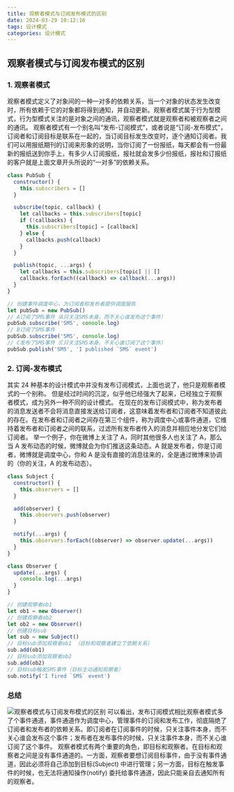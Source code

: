 ```yaml
---
title: 观察者模式与订阅发布模式的区别
date: 2024-03-29 10:12:16
tags: 设计模式
categories: 设计模式
---
```


## 观察者模式与订阅发布模式的区别

### 1. 观察者模式

观察者模式定义了对象间的一种一对多的依赖关系，当一个对象的状态发生改变时，所有依赖于它的对象都将得到通知，并自动更新。观察者模式属于行为型模式，行为型模式关注的是对象之间的通讯，观察者模式就是观察者和被观察者之间的通讯。
观察者模式有一个别名叫“发布-订阅模式”，或者说是“订阅-发布模式”，订阅者和订阅目标是联系在一起的，当订阅目标发生改变时，逐个通知订阅者。我们可以用报纸期刊的订阅来形象的说明，当你订阅了一份报纸，每天都会有一份最新的报纸送到你手上，有多少人订阅报纸，报社就会发多少份报纸，报社和订报纸的客户就是上面文章开头所说的“一对多”的依赖关系。

```javascript
class PubSub {
  constructor() {
    this.subscribers = []
  }

  subscribe(topic, callback) {
    let callbacks = this.subscribers[topic]
    if (!callbacks) {
      this.subscribers[topic] = [callback]
    } else {
      callbacks.push(callback)
    }
  }

  publish(topic, ...args) {
    let callbacks = this.subscribers[topic] || []
    callbacks.forEach((callback) => callback(...args))
  }
}

// 创建事件调度中心，为订阅者和发布者提供调度服务
let pubSub = new PubSub()
// A订阅了SMS事件（A只关注SMS本身，而不关心谁发布这个事件）
pubSub.subscribe('SMS', console.log)
// B订阅了SMS事件
pubSub.subscribe('SMS', console.log)
// C发布了SMS事件（C只关注SMS本身，不关心谁订阅了这个事件）
pubSub.publish('SMS', 'I published `SMS` event')
```

### 2. 订阅-发布模式

其实 24 种基本的设计模式中并没有发布订阅模式，上面也说了，他只是观察者模式的一个别称。
但是经过时间的沉淀，似乎他已经强大了起来，已经独立于观察者模式，成为另外一种不同的设计模式。
在现在的发布订阅模式中，称为发布者的消息发送者不会将消息直接发送给订阅者，这意味着发布者和订阅者不知道彼此的存在。在发布者和订阅者之间存在第三个组件，称为调度中心或事件通道，它维持着发布者和订阅者之间的联系，过滤所有发布者传入的消息并相应地分发它们给订阅者。
举一个例子，你在微博上关注了 A，同时其他很多人也关注了 A，那么当 A 发布动态的时候，微博就会为你们推送这条动态。A 就是发布者，你是订阅者，微博就是调度中心，你和 A 是没有直接的消息往来的，全是通过微博来协调的（你的关注，A 的发布动态）。

```javascript
class Subject {
  constructor() {
    this.observers = []
  }

  add(observer) {
    this.observers.push(observer)
  }

  notify(...args) {
    this.observers.forEach((observer) => observer.update(...args))
  }
}

class Observer {
  update(...args) {
    console.log(...args)
  }
}

// 创建观察者ob1
let ob1 = new Observer()
// 创建观察者ob2
let ob2 = new Observer()
// 创建目标sub
let sub = new Subject()
// 目标sub添加观察者ob1 （目标和观察者建立了依赖关系）
sub.add(ob1)
// 目标sub添加观察者ob2
sub.add(ob2)
// 目标sub触发SMS事件（目标主动通知观察者）
sub.notify('I fired `SMS` event')
```

### 总结

![观察者模式与订阅发布模式的区别](https://note.youdao.com/yws/api/personal/file/WEBe34f6884b9668461a88198cd962f7644?method=download&shareKey=851c554e30e9dcbeafd82af60ab35b56)
可以看出，发布订阅模式相比观察者模式多了个事件通道，事件通道作为调度中心，管理事件的订阅和发布工作，彻底隔绝了订阅者和发布者的依赖关系。即订阅者在订阅事件的时候，只关注事件本身，而不关心谁会发布这个事件；发布者在发布事件的时候，只关注事件本身，而不关心谁订阅了这个事件。
观察者模式有两个重要的角色，即目标和观察者。在目标和观察者之间是没有事件通道的。一方面，观察者要想订阅目标事件，由于没有事件通道，因此必须将自己添加到目标(Subject) 中进行管理；另一方面，目标在触发事件的时候，也无法将通知操作(notify) 委托给事件通道，因此只能亲自去通知所有的观察者。
